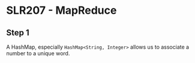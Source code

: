 # SLR207 - MapReduce

## Step 1

A HashMap, especially `HashMap<String, Integer>` allows us to associate a number to a unique word.

